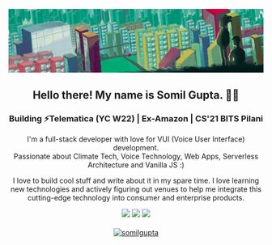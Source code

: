 ![image](https://github.com/somilg050/somilg050/blob/master/coolBE.jpeg)
<p align='center'>

<h2 align="center">Hello there! My name is Somil Gupta. 👋🤓</h2>
<h3 align="center">Building ⚡Telematica (YC W22) | Ex-Amazon | CS'21 BITS Pilani</h3>

<p align="center">I'm a full-stack developer with love for VUI (Voice User Interface) development.</br>
Passionate about Climate Tech, Voice Technology, Web Apps, Serverless Architecture and Vanilla JS :)  
</p>
<p align="center"> I love to build cool stuff and write about it in my spare time. I love learning new technologies and actively figuring out venues to help me integrate this cutting-edge technology into consumer and enterprise products.</br>
</p>


<p align="center">
  <img height="50%" width="auto" src ="https://github-readme-stats.vercel.app/api?username=somilg050&show_icons=true&count_private=true&theme=darcula&hide_border=true&hide=issues,contribs&bg_color=00000000">
  <img height="50%" width="auto" src ="https://github-readme-stats.vercel.app/api/top-langs/?username=somilg050&layout=compact&hide_border=true&theme=darcula&bg_color=00000000&langs_count=6&hide=jupyter%20notebook">
  <img src ="https://github-readme-streak-stats.herokuapp.com?user=somilg050&theme=darcula&hide_border=true&background=FFFFFF00">
  <br>
  <br>
  <a href="https://www.buymeacoffee.com/somilgupta"> <img align="center" src="https://cdn.buymeacoffee.com/buttons/v2/default-orange.png" height="50" width="210" alt="somilgupta" /></a>
</p>
